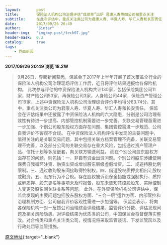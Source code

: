```yaml
---
layout:       post
title:        保险法人机构公司治理评估“成绩单”出炉 君康人寿等四公司被重点关注
subtitle:     在此次评估中，重点关注类公司为君康人寿、华夏人寿、华汇人寿和长安责任。
date:         2017/09/26 20:49
author:       "Sinter"
header-img:   "img/my-post/tech07.jpg"
header-mask:  0.3
catalog:      true
tags:
    - 界面新闻
---
```


**2017/09/26 20:49**  **浏览 18.2W**

> 9月26日，界面新闻获悉，保监会于2017年上半年开展了首次覆盖全行业的保险法人机构公司治理现场评估工作后，近日将评估结果通报给各保险机构。
此次参与评估的中资保险法人机构共计130家，包括保险集团公司11家，财产险公司53家，再保险公司3家，人身险公司44家，保险资产管理公司19家，上述中资保险法人机构公司治理综合评价平均得分83.74分。其中，重点关注类公司为君康人寿、华夏人寿、华汇人寿和长安责任。
保监会在评估结果中还披露了中资保险法人机构的六大隐患，分别是公司治理有效性有待进一步提高、内部管控机制需要进一步完善、关联交易管理亟需进一步加强、个别公司股东股权方面存在问题、集团管控需进一步规范、公司自我评价不客观不合规。
在中资保险法人机构评估中发现的主要问题中，值得关注的是关联交易问题，其中包括关联方档案管理不完备，关联交易管理不完善，以及部分公司的关联交易存在重大风险，包括通过资产管理产品、信托计划等多层嵌套，向关联方输送利益。
而在个别公司股东股权方面存在的问题，则包括：一、非自有资金出资问题。个别公司股东涉嫌使用保费自我循环注资、融资出资或增加股东层级虚假增资。二、规避持股比例限制。三、通过收购股东间接取得控制权。四、借道股权质押变相出让股权或融资。五、股东行为不合规。存在股权被诉讼保全措施或强制执行、质押或解质押、股东更名等事项未及时报告，股东未告知其控股股东、实际控制人变更及股东间关联关系等问题。
此外，在外资保险机构公司评估中，保监会发现的主要问题包括股东股权方面、“三会一层”运作方面、内部管控和治理机制方面、公司自我评价客观性需进一步加强等。
保监会表示，将向各保险机构一对一反馈公司治理综合评级结果、监管评价分数、评估发现问题及相关风险隐患。对评级结果为优质类的公司，中国保监会将督促落实整改。对合格类和重点关注类公司，视情况将采取监管谈话、下发监管函以及行政处罚等监管措施。


[原文地址](http://www.jiemian.com/article/1652118.html){:target="_blank"}


